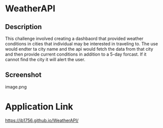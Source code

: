 # WeatherAPI

## Description 
This challenge involved creating a dashbaord that provided weather conditions in cities that individual may be interested in traveling to. The use would endter ta city name and the api would fetch the data from that city and then provide current conditions in addition to a 5-day forcast. If it cannot find the city it will alert the user. 

## Screenshot

image.png 

# Application Link
https://jb1756.github.io/WeatherAPI/